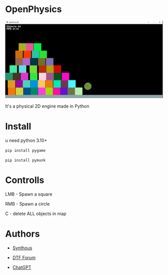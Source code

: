 # OpenPhysics
![App Screenshot](img/screenshot.PNG)

It's a physical 2D engine made in Python 

# Install
u need python 3.10+

```pip install pygame```

```pip install pymunk```

# Controlls
LMB - Spawn a square

RMB - Spawn a circle

C - delete ALL objects in map

# Authors
- [Synthous](t.me/SynthouS)

- [DTF Forum](dtf.ru)

- [ChatGPT](https://chat.openai.com/)
